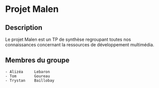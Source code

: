 # Projet Malen

## Description

Le projet Malen est un TP de synthèse regroupant toutes nos connaissances concernant la ressources de développement multimédia.



## Membres du groupe 

	- Alizéa     Lebaron
	- Tom        Goureau
	- Trystan    Baillobay

